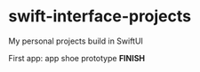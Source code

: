# swift-interface-projects
My personal projects build in SwiftUI

First app: app shoe prototype **FINISH**
